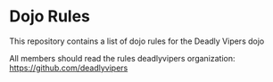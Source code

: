 Dojo Rules
==========

This repository contains a list of dojo rules for the Deadly Vipers dojo

All members should read the rules
deadlyvipers organization: https://github.com/deadlyvipers
